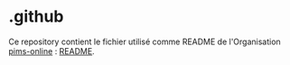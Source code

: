 # .github

Ce repository contient le fichier utilisé comme README de l'Organisation [pims-online](https://github.com/pims-online) : [README](./profile/README.md).
